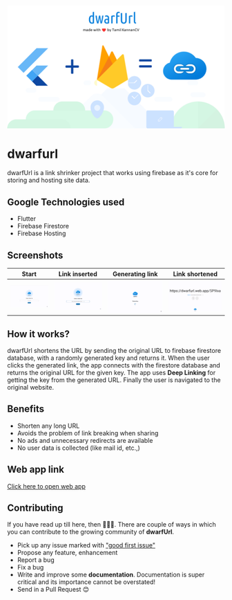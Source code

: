 ![thumbnail](screenshots/thumbnail.png)
# dwarfurl
dwarfUrl is a link shrinker project that works using firebase as it's core for storing and hosting site data.

## Google Technologies used
- Flutter
- Firebase Firestore
- Firebase Hosting

## Screenshots
| Start | Link inserted | Generating link | Link shortened 
| --- | --- | --- | ---
| ![Start](screenshots/ss1.png) | ![Link inserted](screenshots/ss2.png)| ![Generating link](screenshots/ss3.png) | ![Link generated](screenshots/ss4.png)
 
## How it works?
 dwarfUrl shortens the URL by sending the original URL to firebase firestore database, with a randomly generated key and returns it. When the user clicks the generated link, the app connects with the firestore database and returns the original URL for the given key. The app uses **Deep Linking** for getting the key from the generated URL. Finally the user is navigated to the original website.

## Benefits
- Shorten any long URL
- Avoids the problem of link breaking when sharing
- No ads and unnecessary redirects are available
- No user data is collected (like mail id, etc.,)

## Web app link
[Click here to open web app](https://dwarfurl.web.app)

## Contributing

If you have read up till here, then 🎉🎉🎉. There are couple of ways in which you can contribute to
the growing community of **dwarfUrl**.

- Pick up any issue marked with ["good first issue"](https://github.com/TamilKannanCV-personal/dwarfurl/issues?q=is%3Aissue+is%3Aopen+label%3A%22good+first+issue%22)
- Propose any feature, enhancement
- Report a bug
- Fix a bug
- Write and improve some **documentation**. Documentation is super critical and its importance
  cannot be overstated!
- Send in a Pull Request 😊
